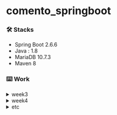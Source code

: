 # comento_springboot


### 🛠 Stacks
- Spring Boot 2.6.6
- Java : 1.8
- MariaDB 10.7.3
- Maven 8

### ⌨️ Work

<details>
<summary>week3</summary>
<div markdown="1">

<img width="364" alt="스크린샷 2022-04-08 오전 1 14 57" src="https://user-images.githubusercontent.com/43716537/162253403-681a9ce7-c005-453a-9991-4e7808e7c14d.png">
<br>
<img width="591" alt="스크린샷 2022-04-08 오전 1 17 37" src="https://user-images.githubusercontent.com/43716537/162253335-ea19aa59-65fe-4852-9022-4b807ba7f88a.png">

<img width="432" alt="스크린샷 2022-04-08 오전 1 27 55" src="https://user-images.githubusercontent.com/43716537/162253364-6739cd1c-db1e-41a8-a5aa-da72dfbbc012.png">

</div>
</details>

<details>
<summary>week4</summary>
<div markdown="1">
  
  [API Giude Document](https://github.com/haerin7427/ComentoCamp_boot/blob/master/APIguide/week4_APIguide.pdf)
  <br></br>
  <p>1. 월별 접속자 수 확인 API</p>
  <img width="461" alt="No1_API" src="https://user-images.githubusercontent.com/43716537/163684618-d10687e0-fcf1-4b4a-ac85-f6535bcf6c2c.png">
  <br></br>
  <p>2. 일별 접속자 수 확인 API</p>
  <img width="492" alt="No2_API" src="https://user-images.githubusercontent.com/43716537/163684680-930d2def-1c92-4635-aaa6-b6832a99b930.png">
  <br></br>
  <p>3. 월별 평균 하루 접속자 수 확인 API</p>
  <img width="503" alt="No3_API" src="https://user-images.githubusercontent.com/43716537/163684686-efb47d7f-fb3e-4d63-8526-21ccd55b35ec.png">
  <br></br>
  <p>4. 월별 휴일을 제외한 접속자 수 확인 API</p>
  <img width="483" alt="No4_API" src="https://user-images.githubusercontent.com/43716537/163684691-8d284b64-0c7b-408d-af7b-9ab69e8a85b6.png">
  <br></br>
  <p>5. 월별 부서별 접속자 수 확인 API</p>
  <img width="573" alt="No5_API" src="https://user-images.githubusercontent.com/43716537/163684698-5ea734c2-082b-4e09-b9a0-025e6e4ea3cd.png">


</div>
</details>

<details>
<summary>etc</summary>
<div markdown="1">
  
  1. [Open API 사용](https://study-ce.tistory.com/95)
  2. [JSON 파싱](https://study-ce.tistory.com/96)
  3. [API Giude Document](https://github.com/haerin7427/ComentoCamp_boot/blob/master/APIguide/0613_APIguide.pdf)
  4. 수정 결과 이미지
  <br></br>
  
  <p>주어진 기간 동안 공휴일을 제외한 접속자 수 확인 API</p>
  <img width="700" alt="스크린샷 2022-06-13 오후 11 05 09" src="https://user-images.githubusercontent.com/43716537/173376839-e7e61aee-2798-49ad-a7e9-0ff7c11a66e8.png">

  

  
</div>
</details>

